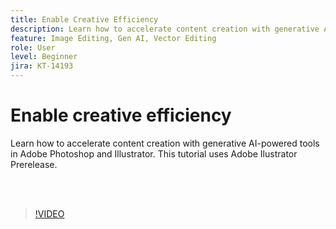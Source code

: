 ```yaml
---
title: Enable Creative Efficiency
description: Learn how to accelerate content creation with generative AI-powered tools in Adobe Photoshop and Illustrator
feature: Image Editing, Gen AI, Vector Editing
role: User
level: Beginner
jira: KT-14193
---
```

# Enable creative efficiency

Learn how to accelerate content creation with generative AI-powered tools in Adobe Photoshop and Illustrator. This tutorial uses Adobe Ilustrator Prerelease.

<br>&nbsp;

>[!VIDEO](https://video.tv.adobe.com/v/3425036?quality=12&learn=on&hidetitle=true)
